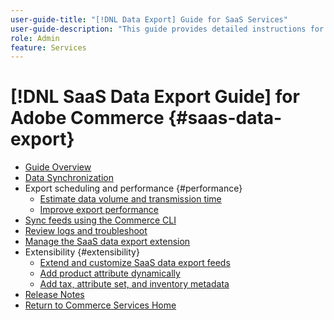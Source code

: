 ```yaml
---
user-guide-title: "[!DNL Data Export] Guide for SaaS Services"
user-guide-description: "This guide provides detailed instructions for using the [!DNL Data Export] extension for Adobe Commerce SaaS services."
role: Admin
feature: Services
---
```

# [!DNL SaaS Data Export Guide] for Adobe Commerce {#saas-data-export}

- [Guide Overview](overview.md)
- [Data Synchronization](data-synchronization.md)
- Export scheduling and performance {#performance}
  - [Estimate data volume and transmission time](estimate-data-volume-sync-time.md)
  - [Improve export performance](customize-export-processing.md)
- [Sync feeds using the Commerce CLI](data-export-cli-commands.md)
- [Review logs and troubleshoot](troubleshooting-logging.md)
- [Manage the SaaS data export extension](manage-extension.md)
- Extensibility {#extensibility}
  - [Extend and customize SaaS data export feeds](extensibility-and-customizations.md)
  - [Add product attribute dynamically](add-attribute-dynamically.md)
  - [Add tax, attribute set, and inventory metadata](add-tax-attribute-set-inventory-metadata.md)
- [Release Notes](release-notes.md)
- [Return to Commerce Services Home](https://experienceleague.adobe.com/docs/commerce/user-guides/home.html)
